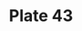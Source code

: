---
pid: '43'
an: '6'
title: Plate 43
rev_year: 
_date: 14 juin 1798
caption: Chapeau plissé et lassé. Médaillon en ecusson, garniture di robe en comète.
  Dessiné au Jardin d'Idalie/Italie
translation: Hat pleated and tied. Medallion with badge/insignia,....Drawn in the
  Jardin d'Idalie/Italie
student: Sarah Bigler
keywords: 
permalink: /plates/43/
layout: plate-page
---